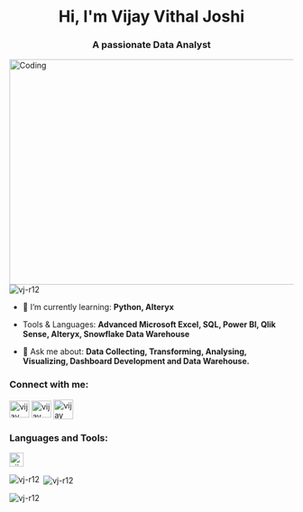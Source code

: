 
<h1 align="center">Hi, I'm Vijay Vithal Joshi</h1>

<h3 align="center">A passionate Data Analyst</h3>

<img align="right" alt="Coding" width="600" height="400" src="https://i.pinimg.com/originals/fc/71/63/fc71635c7f1b09ed30413f59bb749582.gif">

<p align="left"> <img src="https://komarev.com/ghpvc/?username=vj-r12&label=Profile%20views&color=0e75b6&style=flat" alt="vj-r12" /> </p>


- 🌱 I’m currently learning: **Python, Alteryx**

- Tools & Languages: **Advanced Microsoft Excel, SQL, Power BI, Qlik Sense, Alteryx, Snowflake Data Warehouse**

- 💬 Ask me about: **Data Collecting, Transforming, Analysing, Visualizing, Dashboard Development and Data Warehouse.**

 
<h3 align="left">Connect with me:</h3>
<p align="left">
<a href="https://www.linkedin.com/in/vijay-vithal-joshi" target="blank"><img align="center" src="https://cdn-icons-png.flaticon.com/128/174/174857.png" alt="vijay vithal joshi" height="30" width="35" /></a>
<a href="https://sites.google.com/view/vj-data--analyst--portfolio/home" target="blank"><img align="center" src="https://cdn-icons-png.flaticon.com/128/351/351456.png" alt="vijay vithal joshi" height="30" width="35" /></a>  
<a href="mailto:vijayjoshir12@gmail.com" target="_blank"><img align="center" src="https://cdn-icons-png.flaticon.com/128/542/542689.png" alt="vijay vithal joshi" height="35" width="35" /></a>
</p>

<h3 align="left">Languages and Tools:</h3>
<img src="https://upload.wikimedia.org/wikipedia/commons/thumb/3/34/Microsoft_Office_Excel_%282019%E2%80%93present%29.svg/1101px-Microsoft_Office_Excel_%282019%E2%80%93present%29.svg.png" alt="vijay vithal joshi" height="25" width="25" />


<p><img align="left" src="https://github-readme-stats.vercel.app/api/top-langs?username=vj-r12&show_icons=true&locale=en&layout=compact" alt="vj-r12" /></p>

<p>&nbsp;<img align="center" src="https://github-readme-stats.vercel.app/api?username=vj-r12&show_icons=true&locale=en" alt="vj-r12" /></p>

<p><img align="center" src="https://github-readme-streak-stats.herokuapp.com/?user=vj-r12&" alt="vj-r12" /></p>
